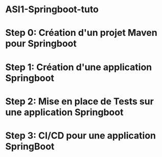 # ASI1-Springboot-tuto
# Step 0: Création d'un projet Maven pour Springboot
# Step 1: Création d'une application Springboot
# Step 2: Mise en place de Tests sur une application Springboot
# Step 3: CI/CD pour une application SpringBoot


